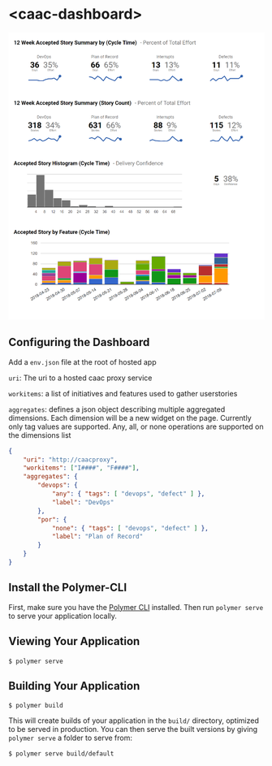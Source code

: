 # \<caac-dashboard\>

![Screenshot](images/caac_dashboard.PNG?raw=true "Dashboard Screenshot")

## Configuring the Dashboard

Add a `env.json` file at the root of hosted app

`uri`: The uri to a hosted caac proxy service

`workitems`: a list of initiatives and features used to gather userstories

`aggregates`: defines a json object describing multiple aggregated dimensions. Each dimension will be a new widget on the page. Currently only tag values are supported. Any, all, or none operations are supported on the dimensions list

```json
{
    "uri": "http://caacproxy",
    "workitems": ["I####", "F####"],
    "aggregates": {
        "devops": {
            "any": { "tags": [ "devops", "defect" ] },
            "label": "DevOps"
        },
        "por": {
            "none": { "tags": [ "devops", "defect" ] },
            "label": "Plan of Record"
        }
    }
}
```

## Install the Polymer-CLI

First, make sure you have the [Polymer CLI](https://www.npmjs.com/package/polymer-cli) installed. Then run `polymer serve` to serve your application locally.

## Viewing Your Application

```
$ polymer serve
```

## Building Your Application

```
$ polymer build
```

This will create builds of your application in the `build/` directory, optimized to be served in production. You can then serve the built versions by giving `polymer serve` a folder to serve from:

```
$ polymer serve build/default
```
